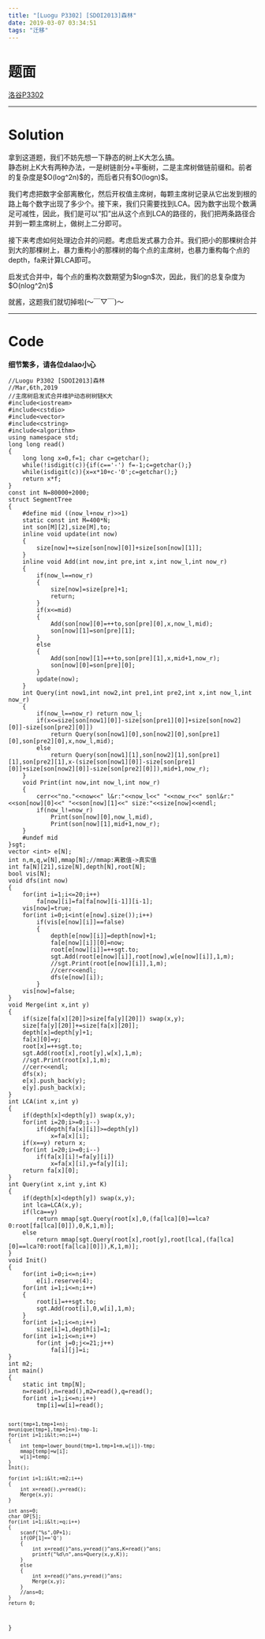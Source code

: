 ```yaml
---
title: "[Luogu P3302] [SDOI2013]森林"
date: 2019-03-07 03:34:51
tags: "迁移"
---
```

<h1>题面</h1>
<p><a href="https://www.luogu.org/problemnew/show/P3302" target="_blank"  rel="nofollow" >洛谷P3302</a></p>
<hr />
<h1>Solution</h1>
<p>拿到这道题，我们不妨先想一下静态的树上K大怎么搞。<br />
静态树上K大有两种办法，一是树链剖分+平衡树，二是主席树做链前缀和。前者的复杂度是$O(log^2n)$的，而后者只有$O(logn)$。</p>
<p>我们考虑把数字全部离散化，然后开权值主席树，每颗主席树记录从它出发到根的路上每个数字出现了多少个。接下来，我们只需要找到LCA。因为数字出现个数满足可减性，因此，我们是可以“扣”出从这个点到LCA的路径的，我们把两条路径合并到一颗主席树上，做树上二分即可。</p>
<p>接下来考虑如何处理边合并的问题。考虑启发式暴力合并。我们把小的那棵树合并到大的那棵树上，暴力重构小的那棵树的每个点的主席树，也暴力重构每个点的depth，fa来计算LCA即可。</p>
<p>启发式合并中，每个点的重构次数期望为$logn$次，因此，我们的总复杂度为$O(nlog^2n)$</p>
<p>就酱，这题我们就切掉啦(～￣▽￣)～</p>
<hr />
<h1>Code</h1>
<p><strong>细节繁多，请各位dalao小心</strong></p>
<pre><code class="language-cpp ">//Luogu P3302 [SDOI2013]森林
//Mar,6th,2019
//主席树启发式合并维护动态树树链K大
#include&lt;iostream&gt;
#include&lt;cstdio&gt;
#include&lt;vector&gt;
#include&lt;cstring&gt;
#include&lt;algorithm&gt;
using namespace std;
long long read()
{
    long long x=0,f=1; char c=getchar();
    while(!isdigit(c)){if(c=='-') f=-1;c=getchar();}
    while(isdigit(c)){x=x*10+c-'0';c=getchar();}
    return x*f;
}
const int N=80000+2000;
struct SegmentTree
{
    #define mid ((now_l+now_r)&gt;&gt;1)
    static const int M=400*N;
    int son[M][2],size[M],to;
    inline void update(int now)
    {
        size[now]+=size[son[now][0]]+size[son[now][1]];
    }
    inline void Add(int now,int pre,int x,int now_l,int now_r)
    {
        if(now_l==now_r)
        {
            size[now]=size[pre]+1;
            return;
        }
        if(x&lt;=mid) 
        {
            Add(son[now][0]=++to,son[pre][0],x,now_l,mid);
            son[now][1]=son[pre][1];
        }
        else
        {
            Add(son[now][1]=++to,son[pre][1],x,mid+1,now_r);
            son[now][0]=son[pre][0];
        }
        update(now);
    }
    int Query(int now1,int now2,int pre1,int pre2,int x,int now_l,int now_r)
    {
        if(now_l==now_r) return now_l;
        if(x&lt;=size[son[now1][0]]-size[son[pre1][0]]+size[son[now2][0]]-size[son[pre2][0]])
            return Query(son[now1][0],son[now2][0],son[pre1][0],son[pre2][0],x,now_l,mid);
        else
            return Query(son[now1][1],son[now2][1],son[pre1][1],son[pre2][1],x-(size[son[now1][0]]-size[son[pre1][0]]+size[son[now2][0]]-size[son[pre2][0]]),mid+1,now_r);
    }
    void Print(int now,int now_l,int now_r)
    {
        cerr&lt;&lt;"no."&lt;&lt;now&lt;&lt;" l&amp;r:"&lt;&lt;now_l&lt;&lt;" "&lt;&lt;now_r&lt;&lt;" sonl&amp;r:"&lt;&lt;son[now][0]&lt;&lt;" "&lt;&lt;son[now][1]&lt;&lt;" size:"&lt;&lt;size[now]&lt;&lt;endl;
        if(now_l!=now_r)
            Print(son[now][0],now_l,mid),
            Print(son[now][1],mid+1,now_r);
    }
    #undef mid
}sgt;
vector &lt;int&gt; e[N];
int n,m,q,w[N],mmap[N];//mmap:离散值-&gt;真实值
int fa[N][21],size[N],depth[N],root[N];
bool vis[N];
void dfs(int now)
{
    for(int i=1;i&lt;=20;i++)
        fa[now][i]=fa[fa[now][i-1]][i-1];
    vis[now]=true;
    for(int i=0;i&lt;int(e[now].size());i++)
        if(vis[e[now][i]]==false)
        {
            depth[e[now][i]]=depth[now]+1;
            fa[e[now][i]][0]=now;
            root[e[now][i]]=++sgt.to;
            sgt.Add(root[e[now][i]],root[now],w[e[now][i]],1,m);
            //sgt.Print(root[e[now][i]],1,m);
            //cerr&lt;&lt;endl;
            dfs(e[now][i]);
        }
    vis[now]=false;
}
void Merge(int x,int y)
{
    if(size[fa[x][20]]&gt;size[fa[y][20]]) swap(x,y);
    size[fa[y][20]]+=size[fa[x][20]];
    depth[x]=depth[y]+1;
    fa[x][0]=y;
    root[x]=++sgt.to;
    sgt.Add(root[x],root[y],w[x],1,m);
    //sgt.Print(root[x],1,m);
    //cerr&lt;&lt;endl;
    dfs(x);
    e[x].push_back(y);
    e[y].push_back(x);
}
int LCA(int x,int y)
{
    if(depth[x]&lt;depth[y]) swap(x,y);
    for(int i=20;i&gt;=0;i--)
        if(depth[fa[x][i]]&gt;=depth[y])
            x=fa[x][i];
    if(x==y) return x;
    for(int i=20;i&gt;=0;i--)
        if(fa[x][i]!=fa[y][i])
            x=fa[x][i],y=fa[y][i];
    return fa[x][0];
}
int Query(int x,int y,int K)
{
    if(depth[x]&lt;depth[y]) swap(x,y);
    int lca=LCA(x,y);
    if(lca==y)
        return mmap[sgt.Query(root[x],0,(fa[lca][0]==lca?0:root[fa[lca][0]]),0,K,1,m)];
    else
        return mmap[sgt.Query(root[x],root[y],root[lca],(fa[lca][0]==lca?0:root[fa[lca][0]]),K,1,m)];
}
void Init()
{
    for(int i=0;i&lt;=n;i++)
        e[i].reserve(4);
    for(int i=1;i&lt;=n;i++)
    {
        root[i]=++sgt.to;
        sgt.Add(root[i],0,w[i],1,m);
    }
    for(int i=1;i&lt;=n;i++)
        size[i]=1,depth[i]=1;
    for(int i=1;i&lt;=n;i++)
        for(int j=0;j&lt;=21;j++)
            fa[i][j]=i;
}
int m2;
int main()
{
    static int tmp[N];
    n=read(),n=read(),m2=read(),q=read();
    for(int i=1;i&lt;=n;i++)
        tmp[i]=w[i]=read();

    sort(tmp+1,tmp+1+n);
    m=unique(tmp+1,tmp+1+n)-tmp-1;
    for(int i=1;i&lt;=n;i++)
    {
        int temp=lower_bound(tmp+1,tmp+1+m,w[i])-tmp;
        mmap[temp]=w[i];
        w[i]=temp;
    }
    Init();

    for(int i=1;i&lt;=m2;i++)
    {
        int x=read(),y=read();
        Merge(x,y);
    }

    int ans=0;
    char OP[5];
    for(int i=1;i&lt;=q;i++)
    {
        scanf("%s",OP+1);
        if(OP[1]=='Q')
        {
            int x=read()^ans,y=read()^ans,K=read()^ans;
            printf("%d\n",ans=Query(x,y,K));
        }
        else
        {
            int x=read()^ans,y=read()^ans;
            Merge(x,y);
        }
        //ans=0;
    }
    return 0;
}

</code></pre>
